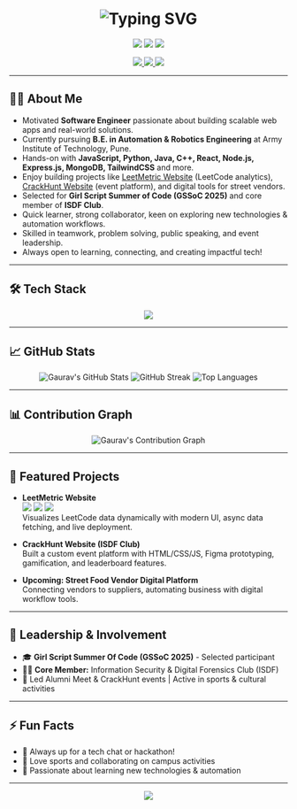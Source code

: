 <!-- Gaurav Chand's Animated, Eye-Catching GitHub Profile README -->

<h1 align="center">
  <img src="https://readme-typing-svg.demolab.com?font=Fira+Code&size=36&pause=1000&color=1E90FF&center=true&vCenter=true&width=1400&lines=Hey+there%2C+I'm+Gaurav+!;Software+Engineer+%7C+Web+Developer+%7C+Automation+Enthusiast" alt="Typing SVG"/>
</h1>

<p align="center">
  <img src="https://img.shields.io/badge/Software%20Engineer-%231E90FF.svg?style=for-the-badge&logo=github&logoColor=white"/>
  <img src="https://img.shields.io/badge/Web%20Developer-%23F7DF1E.svg?style=for-the-badge&logo=javascript&logoColor=black"/>
  <img src="https://img.shields.io/badge/Automation%20%26%20Robotics-%2361DAFB.svg?style=for-the-badge&logo=react&logoColor=black"/>
</p>

<p align="center">
  <a href="https://www.linkedin.com/in/gaurav-chand-84547b316/">
    <img src="https://img.shields.io/badge/LinkedIn-0077B5?style=for-the-badge&logo=linkedin&logoColor=white"/>
  </a>
  <a href="mailto:ayushchand1253@gmail.com">
    <img src="https://img.shields.io/badge/Gmail-D14836?style=for-the-badge&logo=gmail&logoColor=white"/>
  </a>
  <a href="https://github.com/gaurav123-4">
    <img src="https://img.shields.io/badge/GitHub-181717?style=for-the-badge&logo=github&logoColor=white"/>
  </a>
</p>

---

## 👨‍💻 About Me

- Motivated **Software Engineer** passionate about building scalable web apps and real-world solutions.
- Currently pursuing **B.E. in Automation & Robotics Engineering** at Army Institute of Technology, Pune.
- Hands-on with **JavaScript, Python, Java, C++, React, Node.js, Express.js, MongoDB, TailwindCSS** and more.
- Enjoy building projects like [LeetMetric Website](#) (LeetCode analytics), [CrackHunt Website](#) (event platform), and digital tools for street vendors.
- Selected for **Girl Script Summer of Code (GSSoC 2025)** and core member of **ISDF Club**.
- Quick learner, strong collaborator, keen on exploring new technologies & automation workflows.
- Skilled in teamwork, problem solving, public speaking, and event leadership.
- Always open to learning, connecting, and creating impactful tech!

---

## 🛠️ Tech Stack

<p align="center">
  <img src="https://skillicons.dev/icons?i=python,java,cpp,js,react,nodejs,express,mongodb,html,css,tailwind,docker,git,vscode,github" />
</p>

---

## 📈 GitHub Stats

<p align="center">
  <img src="https://github-readme-stats.vercel.app/api?username=gaurav123-4&show_icons=true&theme=react&hide_border=true" alt="Gaurav's GitHub Stats" />
  <img src="https://github-readme-streak-stats.herokuapp.com?user=gaurav123-4&theme=react&hide_border=true" alt="GitHub Streak" />
  <img src="https://github-readme-stats.vercel.app/api/top-langs/?username=gaurav123-4&layout=compact&theme=react&hide_border=true" alt="Top Languages"/>
</p>

---

## 📊 Contribution Graph

<p align="center">
  <img src="https://github-readme-activity-graph.vercel.app/graph?username=gaurav123-4&theme=react-dark&hide_border=true" alt="Gaurav's Contribution Graph"/>
</p>

---

## 🚀 Featured Projects

- **LeetMetric Website**  
  <img src="https://img.shields.io/badge/JavaScript-%23F7DF1E?style=flat-square&logo=javascript&logoColor=black"/> 
  <img src="https://img.shields.io/badge/Chart.js-%23FF6384?style=flat-square&logo=chartdotjs&logoColor=white"/>
  <img src="https://img.shields.io/badge/TailwindCSS-%2338B2AC?style=flat-square&logo=tailwindcss&logoColor=white"/>
  <br>
  Visualizes LeetCode data dynamically with modern UI, async data fetching, and live deployment.

- **CrackHunt Website (ISDF Club)**
  <br>
  Built a custom event platform with HTML/CSS/JS, Figma prototyping, gamification, and leaderboard features.

- **Upcoming: Street Food Vendor Digital Platform**
  <br>
  Connecting vendors to suppliers, automating business with digital workflow tools.

---

## 🏅 Leadership & Involvement

- 🎓 **Girl Script Summer Of Code (GSSoC 2025)** - Selected participant
- 🕵️‍♂️ **Core Member:** Information Security & Digital Forensics Club (ISDF)
- 🎤 Led Alumni Meet & CrackHunt events | Active in sports & cultural activities

---

## ⚡ Fun Facts

- 💬 Always up for a tech chat or hackathon!
- 🏸 Love sports and collaborating on campus activities
- 📖 Passionate about learning new technologies & automation

---

<p align="center">
  <img src="https://readme-typing-svg.demolab.com?font=Fira+Code&size=22&pause=1000&color=1E90FF&center=true&vCenter=true&width=650&lines=Let's+connect+and+build+awesome+things+together!"/>
</p>
